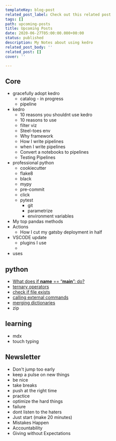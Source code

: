 ```yaml
---
templateKey: blog-post
related_post_label: Check out this related post
tags: []
path: upcoming-posts
title: Upcoming Posts
date: 2020-06-27T05:00:00.000+00:00
status: published
description: My Notes about using kedro
related_post_body: ''
related_post: []
cover: ''

---
```

## Core

* gracefully adopt kedro
  * catalog - in progress
  * pipeline
* kedro
  * 10 reasons you shouldnt use kedro
  * 10 reasons to use 
  * filter viz
  * Steel-toes env
  * Why framework
  * How I write pipelines
  * when I write pipelines
  * Convert a notebooks to pipelines
  * Testing Pipelines
* professional python
  * cookiecutter
  * flake8
  * black
  * mypy
  * pre-commit
  * click
  * pytest
    * git
    * parametrize
    * environment variables
* My top pandas methods
* Actions
  * How I cut my gatsby deployment in half
* VSCODE update
  * plugins I use
  * 
* uses

## python

* [What does if **name** == “**main**”: do?](https://stackoverflow.com/questions/419163/what-does-if-name-main-do)
* [ternary operators](https://stackoverflow.com/questions/394809/does-python-have-a-ternary-conditional-operator)
* [check if file exists](https://stackoverflow.com/questions/82831/how-do-i-check-whether-a-file-exists-without-exceptions)
* [calling external commands](https://stackoverflow.com/questions/89228/calling-an-external-command-from-python)
* [merging dictionaries](https://stackoverflow.com/questions/38987/how-do-i-merge-two-dictionaries-in-a-single-expression-in-python-taking-union-o)
* zip

## learning

* mdx
* touch typing

## Newsletter

* Don't jump too early
* keep a pulse on new things
* be nice
* take breaks
* push at the right time
* practice
* optimize the hard things
* failure
* dont listen to the haters
* Just start (make 20 minutes)
* Mistakes Happen
* Accountability
* Giving without Expectations